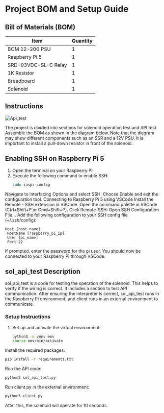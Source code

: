 # Project BOM and Setup Guide

## Bill of Materials (BOM)

| Item                  | Quantity |
|-----------------------|----------|
| BOM 12-200 PSU        | 1        |
| Raspberry Pi 5        | 1        |
| SRD-03VDC-SL-C Relay  | 1        |
| 1K Resistor           | 1        |
| Breadboard            | 1        |
| Solenoid              | 1        |

## Instructions

![Api_test](https://github.com/user-attachments/assets/e0354c22-a273-45de-8216-2d9fddf6db78)

The project is divided into sections for solenoid operation test and API test. 
Assemble the BOM as shown in the diagram below. Note that the diagram may show different components such as an SSR and a 12V PSU. 
It is important to install a pull-down resistor in front of the solenoid.


## Enabling SSH on Raspberry Pi 5

1. Open the terminal on your Raspberry Pi.
2. Execute the following command to enable SSH:
   ```bash
   sudo raspi-config
   ```
Navigate to Interfacing Options and select SSH.
Choose Enable and exit the configuration tool.
Connecting to Raspberry Pi 5 using VSCode
Install the Remote - SSH extension in VSCode.
Open the command palette in VSCode (Ctrl+Shift+P or Cmd+Shift+P).
Click Remote-SSH: Open SSH Configuration File...
Add the following configuration to your SSH config file (~/.ssh/config):

   ```config
Host [host name]
    HostName [raspberry_pi_ip]
    User [pi_name]
    Port 22
   ```

If prompted, enter the password for the pi user.
You should now be connected to your Raspberry Pi through VSCode.

## sol_api_test Description

sol_api_test is a code for testing the operation of the solenoid. This helps to verify if the wiring is correct. It includes a section to test API communication. After ensuring the interpreter is correct, sol_api_test runs in the Raspberry Pi environment, and client runs in an external environment to communicate.

### Setup Instructions

1. Set up and activate the virtual environment:
   ```bash
   python3 -m venv env
   source env/bin/activate
   ```
Install the required packages:

   ```bash
   pip install -r requirements.txt
   ```
Run the API code:
   ```bash   
   python3 sol_api_test.py
   ```

Run client.py in the external environment:
   ```bash
   python3 client.py
   ```
After this, the solenoid will operate for 10 seconds.
